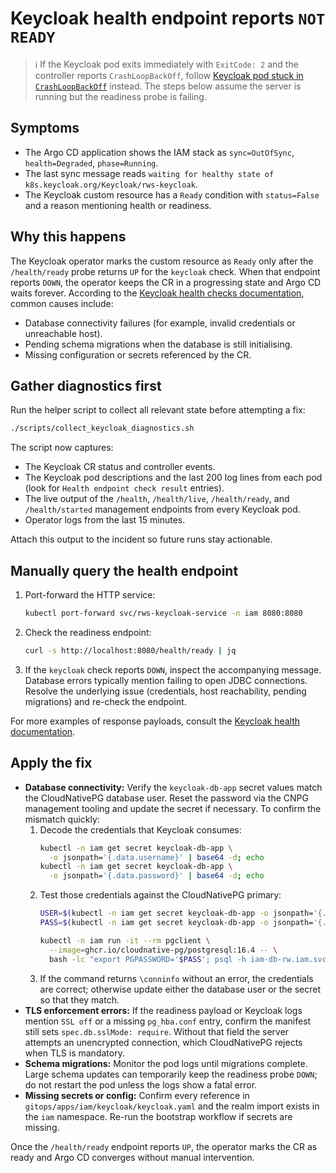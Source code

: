 # Keycloak health endpoint reports `NOT READY`

> ℹ️ If the Keycloak pod exits immediately with `ExitCode: 2` and the controller reports `CrashLoopBackOff`,
> follow [Keycloak pod stuck in `CrashLoopBackOff`](./keycloak-crashloop.md) instead. The steps below assume the
> server is running but the readiness probe is failing.

## Symptoms

* The Argo CD application shows the IAM stack as `sync=OutOfSync`, `health=Degraded`, `phase=Running`.
* The last sync message reads `waiting for healthy state of k8s.keycloak.org/Keycloak/rws-keycloak`.
* The Keycloak custom resource has a `Ready` condition with `status=False` and a reason mentioning health or readiness.

## Why this happens

The Keycloak operator marks the custom resource as `Ready` only after the `/health/ready` probe returns `UP` for the `keycloak` check. When that endpoint reports `DOWN`, the operator keeps the CR in a progressing state and Argo CD waits forever. According to the [Keycloak health checks documentation](https://www.keycloak.org/observability/health), common causes include:

* Database connectivity failures (for example, invalid credentials or unreachable host).
* Pending schema migrations when the database is still initialising.
* Missing configuration or secrets referenced by the CR.

## Gather diagnostics first

Run the helper script to collect all relevant state before attempting a fix:

```bash
./scripts/collect_keycloak_diagnostics.sh
```

The script now captures:

* The Keycloak CR status and controller events.
* The Keycloak pod descriptions and the last 200 log lines from each pod (look for `Health endpoint check result` entries).
* The live output of the `/health`, `/health/live`, `/health/ready`, and `/health/started` management endpoints from every Keycloak pod.
* Operator logs from the last 15 minutes.

Attach this output to the incident so future runs stay actionable.

## Manually query the health endpoint

1. Port-forward the HTTP service:
   ```bash
   kubectl port-forward svc/rws-keycloak-service -n iam 8080:8080
   ```
2. Check the readiness endpoint:
   ```bash
   curl -s http://localhost:8080/health/ready | jq
   ```
3. If the `keycloak` check reports `DOWN`, inspect the accompanying message. Database errors typically mention failing to open JDBC connections. Resolve the underlying issue (credentials, host reachability, pending migrations) and re-check the endpoint.

For more examples of response payloads, consult the [Keycloak health documentation](https://www.keycloak.org/observability/health).

## Apply the fix

* **Database connectivity:** Verify the `keycloak-db-app` secret values match the CloudNativePG database user. Reset the password via the CNPG management tooling and update the secret if necessary. To confirm the mismatch quickly:
  1. Decode the credentials that Keycloak consumes:
     ```bash
     kubectl -n iam get secret keycloak-db-app \
       -o jsonpath='{.data.username}' | base64 -d; echo
     kubectl -n iam get secret keycloak-db-app \
       -o jsonpath='{.data.password}' | base64 -d; echo
     ```
  2. Test those credentials against the CloudNativePG primary:
     ```bash
     USER=$(kubectl -n iam get secret keycloak-db-app -o jsonpath='{.data.username}' | base64 -d)
     PASS=$(kubectl -n iam get secret keycloak-db-app -o jsonpath='{.data.password}' | base64 -d)

     kubectl -n iam run -it --rm pgclient \
       --image=ghcr.io/cloudnative-pg/postgresql:16.4 -- \
       bash -lc "export PGPASSWORD='$PASS'; psql -h iam-db-rw.iam.svc.cluster.local -U '$USER' -d keycloak -c '\\conninfo'"
     ```
  3. If the command returns `\conninfo` without an error, the credentials are correct; otherwise update either the database user or the secret so that they match.
* **TLS enforcement errors:** If the readiness payload or Keycloak logs mention `SSL off` or a missing `pg_hba.conf` entry, confirm the manifest still sets `spec.db.sslMode: require`. Without that field the server attempts an unencrypted connection, which CloudNativePG rejects when TLS is mandatory.
* **Schema migrations:** Monitor the pod logs until migrations complete. Large schema updates can temporarily keep the readiness probe `DOWN`; do not restart the pod unless the logs show a fatal error.
* **Missing secrets or config:** Confirm every reference in `gitops/apps/iam/keycloak/keycloak.yaml` and the realm import exists in the `iam` namespace. Re-run the bootstrap workflow if secrets are missing.

Once the `/health/ready` endpoint reports `UP`, the operator marks the CR as ready and Argo CD converges without manual intervention.
